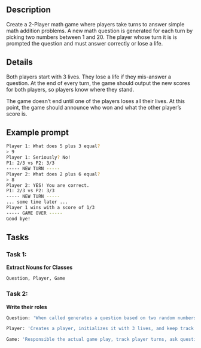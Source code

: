## Description

Create a 2-Player math game where players take turns to answer simple math addition problems. A new math question is generated for each turn by picking two numbers between 1 and 20. The player whose turn it is is prompted the question and must answer correctly or lose a life.

## Details
Both players start with 3 lives. They lose a life if they mis-answer a question. At the end of every turn, the game should output the new scores for both players, so players know where they stand.

The game doesn’t end until one of the players loses all their lives. At this point, the game should announce who won and what the other player’s score is.

## Example prompt
```sh
Player 1: What does 5 plus 3 equal?
> 9
Player 1: Seriously? No!
P1: 2/3 vs P2: 3/3
----- NEW TURN -----
Player 2: What does 2 plus 6 equal?
> 8
Player 2: YES! You are correct.
P1: 2/3 vs P2: 3/3
----- NEW TURN -----
... some time later ...
Player 1 wins with a score of 1/3
----- GAME OVER -----
Good bye!
```

## Tasks
### Task 1: 
**Extract Nouns for Classes**

```sh
Question, Player, Game
```

### Task 2: 
**Write their roles**


```sh
Question: 'When called generates a question based on two random numbers from 1 to 15'

Player: 'Creates a player, initializes it with 3 lives, and keep track of lives'

Game: 'Responsible the actual game play, track player turns, ask questions & check answers (using question class), decrements lives in case of incorrect answer (using player class)'
```

